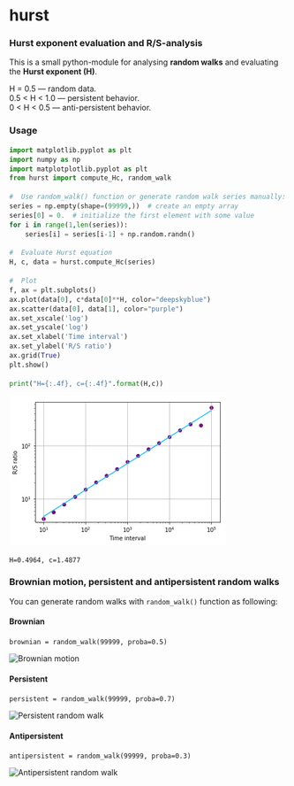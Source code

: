 # hurst
### Hurst exponent evaluation and R/S-analysis

This is a small python-module for analysing __random walks__ and evaluating the __Hurst exponent (H)__.

H = 0.5 — random data.  
0.5 < H < 1.0 — persistent behavior.  
0 < H < 0.5 — anti-persistent behavior.  

### Usage
```python
import matplotlib.pyplot as plt
import numpy as np
import matplotplotlib.pyplot as plt
from hurst import compute_Hc, random_walk

#  Use random_walk() function or generate random walk series manually:
series = np.empty(shape=(99999,))  # create an empty array
series[0] = 0.  # initialize the first element with some value
for i in range(1,len(series)):
    series[i] = series[i-1] + np.random.randn()

#  Evaluate Hurst equation
H, c, data = hurst.compute_Hc(series)

#  Plot
f, ax = plt.subplots()
ax.plot(data[0], c*data[0]**H, color="deepskyblue")
ax.scatter(data[0], data[1], color="purple")
ax.set_xscale('log')
ax.set_yscale('log')
ax.set_xlabel('Time interval')
ax.set_ylabel('R/S ratio')
ax.grid(True)
plt.show()

print("H={:.4f}, c={:.4f}".format(H,c))
```


![R/S analysis](examples/regression.png?raw=true "R/S analysis")

```H=0.4964, c=1.4877```

### Brownian motion, persistent and antipersistent random walks
You can generate random walks with `random_walk()` function as following:

#### Brownian ####
```brownian = random_walk(99999, proba=0.5)```


![Brownian motion](examples/Brownian_motion.png?raw=true "Brownian motion")

#### Persistent ####
```persistent = random_walk(99999, proba=0.7)```


![Persistent random walk](examples/Persistent.png?raw=true "Persistent random walk")

#### Antipersistent ####
```antipersistent = random_walk(99999, proba=0.3)```


![Antipersistent random walk](examples/Antipersistent.png?raw=true "Antipersistent random walk")
